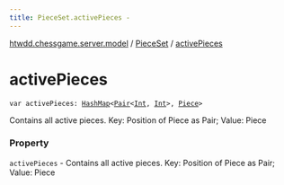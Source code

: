 ```yaml
---
title: PieceSet.activePieces - 
---
```


[htwdd.chessgame.server.model](../index.html) / [PieceSet](index.html) / [activePieces](./active-pieces.html)

# activePieces

`var activePieces: `[`HashMap`](https://kotlinlang.org/api/latest/jvm/stdlib/kotlin.collections/-hash-map/index.html)`<`[`Pair`](https://kotlinlang.org/api/latest/jvm/stdlib/kotlin/-pair/index.html)`<`[`Int`](https://kotlinlang.org/api/latest/jvm/stdlib/kotlin/-int/index.html)`, `[`Int`](https://kotlinlang.org/api/latest/jvm/stdlib/kotlin/-int/index.html)`>, `[`Piece`](../-piece/index.html)`>`

Contains all active pieces. Key: Position of Piece as Pair; Value: Piece

### Property

`activePieces` - Contains all active pieces. Key: Position of Piece as Pair; Value: Piece